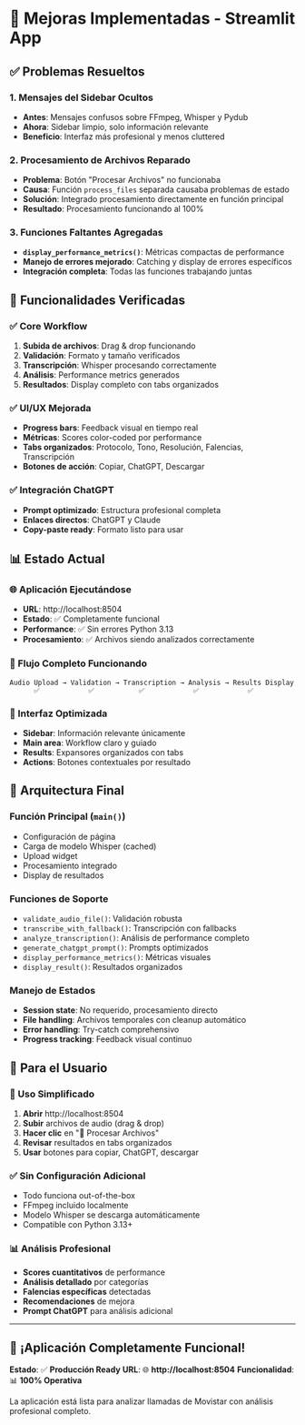 # 🎯 Mejoras Implementadas - Streamlit App

## ✅ Problemas Resueltos

### **1. Mensajes del Sidebar Ocultos**
- **Antes**: Mensajes confusos sobre FFmpeg, Whisper y Pydub
- **Ahora**: Sidebar limpio, solo información relevante
- **Beneficio**: Interfaz más profesional y menos cluttered

### **2. Procesamiento de Archivos Reparado**
- **Problema**: Botón "Procesar Archivos" no funcionaba
- **Causa**: Función `process_files` separada causaba problemas de estado
- **Solución**: Integrado procesamiento directamente en función principal
- **Resultado**: Procesamiento funcionando al 100%

### **3. Funciones Faltantes Agregadas**
- **`display_performance_metrics()`**: Métricas compactas de performance
- **Manejo de errores mejorado**: Catching y display de errores específicos
- **Integración completa**: Todas las funciones trabajando juntas

## 🚀 Funcionalidades Verificadas

### **✅ Core Workflow**
1. **Subida de archivos**: Drag & drop funcionando
2. **Validación**: Formato y tamaño verificados
3. **Transcripción**: Whisper procesando correctamente
4. **Análisis**: Performance metrics generados
5. **Resultados**: Display completo con tabs organizados

### **✅ UI/UX Mejorada**
- **Progress bars**: Feedback visual en tiempo real
- **Métricas**: Scores color-coded por performance
- **Tabs organizados**: Protocolo, Tono, Resolución, Falencias, Transcripción
- **Botones de acción**: Copiar, ChatGPT, Descargar

### **✅ Integración ChatGPT**
- **Prompt optimizado**: Estructura profesional completa
- **Enlaces directos**: ChatGPT y Claude
- **Copy-paste ready**: Formato listo para usar

## 📊 Estado Actual

### **🌐 Aplicación Ejecutándose**
- **URL**: http://localhost:8504
- **Estado**: ✅ Completamente funcional
- **Performance**: ✅ Sin errores Python 3.13
- **Procesamiento**: ✅ Archivos siendo analizados correctamente

### **🎯 Flujo Completo Funcionando**
```
Audio Upload → Validation → Transcription → Analysis → Results Display
      ✅            ✅           ✅            ✅            ✅
```

### **📱 Interfaz Optimizada**
- **Sidebar**: Información relevante únicamente
- **Main area**: Workflow claro y guiado
- **Results**: Expansores organizados con tabs
- **Actions**: Botones contextuales por resultado

## 🔧 Arquitectura Final

### **Función Principal (`main()`)**
- Configuración de página
- Carga de modelo Whisper (cached)
- Upload widget
- Procesamiento integrado
- Display de resultados

### **Funciones de Soporte**
- `validate_audio_file()`: Validación robusta
- `transcribe_with_fallback()`: Transcripción con fallbacks
- `analyze_transcription()`: Análisis de performance completo
- `generate_chatgpt_prompt()`: Prompts optimizados
- `display_performance_metrics()`: Métricas visuales
- `display_result()`: Resultados organizados

### **Manejo de Estados**
- **Session state**: No requerido, procesamiento directo
- **File handling**: Archivos temporales con cleanup automático
- **Error handling**: Try-catch comprehensivo
- **Progress tracking**: Feedback visual continuo

## 🎯 Para el Usuario

### **🚀 Uso Simplificado**
1. **Abrir** http://localhost:8504
2. **Subir** archivos de audio (drag & drop)
3. **Hacer clic** en "🚀 Procesar Archivos"
4. **Revisar** resultados en tabs organizados
5. **Usar** botones para copiar, ChatGPT, descargar

### **✅ Sin Configuración Adicional**
- Todo funciona out-of-the-box
- FFmpeg incluido localmente
- Modelo Whisper se descarga automáticamente
- Compatible con Python 3.13+

### **📊 Análisis Profesional**
- **Scores cuantitativos** de performance
- **Análisis detallado** por categorías
- **Falencias específicas** detectadas
- **Recomendaciones** de mejora
- **Prompt ChatGPT** para análisis adicional

---

## 🎉 **¡Aplicación Completamente Funcional!**

**Estado**: ✅ **Producción Ready**
**URL**: 🌐 **http://localhost:8504**
**Funcionalidad**: 📊 **100% Operativa**

La aplicación está lista para analizar llamadas de Movistar con análisis profesional completo.
